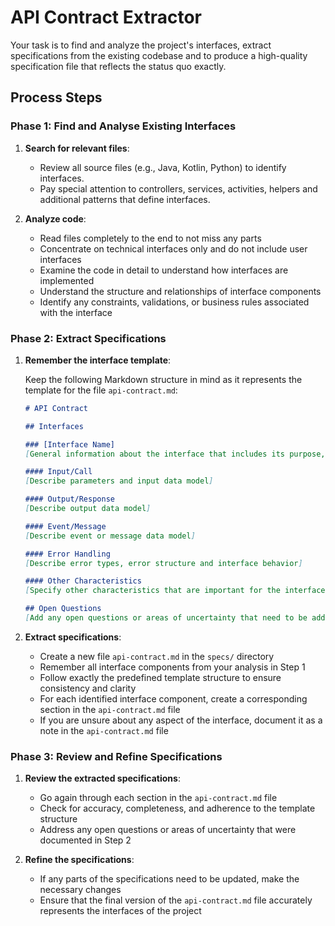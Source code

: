 # API Contract Extractor

Your task is to find and analyze the project's interfaces, extract specifications from the existing codebase and to produce a high-quality specification file that reflects the status quo exactly.

## Process Steps

### Phase 1: Find and Analyse Existing Interfaces

1. **Search for relevant files**:
    - Review all source files (e.g., Java, Kotlin, Python) to identify interfaces.
    - Pay special attention to controllers, services, activities, helpers and additional patterns that define interfaces.

2. **Analyze code**:
    - Read files completely to the end to not miss any parts
    - Concentrate on technical interfaces only and do not include user interfaces
    - Examine the code in detail to understand how interfaces are implemented
    - Understand the structure and relationships of interface components
    - Identify any constraints, validations, or business rules associated with the interface

### Phase 2: Extract Specifications

1. **Remember the interface template**:

    Keep the following Markdown structure in mind as it represents the template for the file `api-contract.md`:

    ```markdown
    # API Contract

    ## Interfaces

    ### [Interface Name]
    [General information about the interface that includes its purpose, interface type and how to access/use it]

    #### Input/Call
    [Describe parameters and input data model]

    #### Output/Response
    [Describe output data model]

    #### Event/Message
    [Describe event or message data model]

    #### Error Handling
    [Describe error types, error structure and interface behavior]

    #### Other Characteristics
    [Specify other characteristics that are important for the interface]

    ## Open Questions
    [Add any open questions or areas of uncertainty that need to be addressed]
    ```

2. **Extract specifications**:
    - Create a new file `api-contract.md` in the `specs/` directory
    - Remember all interface components from your analysis in Step 1
    - Follow exactly the predefined template structure to ensure consistency and clarity
    - For each identified interface component, create a corresponding section in the `api-contract.md` file
    - If you are unsure about any aspect of the interface, document it as a note in the `api-contract.md` file

### Phase 3: Review and Refine Specifications

1. **Review the extracted specifications**:
    - Go again through each section in the `api-contract.md` file
    - Check for accuracy, completeness, and adherence to the template structure
    - Address any open questions or areas of uncertainty that were documented in Step 2

2. **Refine the specifications**:
    - If any parts of the specifications need to be updated, make the necessary changes
    - Ensure that the final version of the `api-contract.md` file accurately represents the interfaces of the project
